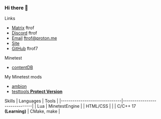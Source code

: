 ### Hi there 👋

Links
- [Matrix](https://app.element.io/#/user/%40ftrof%3Amatrix.org) ftrof
- [Discord](https://discordapp.com/users/1014953725879648346) ftrof
- [Email](mailto:ftrof@proton.me) ftrof@proton.me
- [Site](https://ftrof7.github.io)
- [GitHub](https://github.com/ftrof7) ftrof7

Minetest
- [contentDB](https://content.minetest.net/users/ftrof/)

My Minetest mods
- [ambion](https://github.com/ftrof7/minetest-mod-ambion)
- [testtools **Protect Version**](https://github.com/ftrof7/minetest-mod-testtools)



Skills
| Languages                     | Tools                         |
|-------------------------------|-------------------------------|
| Lua                           | MinetestEngine                |
| HTML/CSS                      |                               |
| C/C++ 17 **(Learning)**       | CMake, make                   | 








<!--
**ftrof7/ftrof7** is a ✨ _special_ ✨ repository because its `README.md` (this file) appears on your GitHub profile.

Here are some ideas to get you started:

- 🔭 I’m currently working on ...
- 🌱 I’m currently learning ...
- 👯 I’m looking to collaborate on ...
- 🤔 I’m looking for help with ...
- 💬 Ask me about ...
- 📫 How to reach me: ...
- 😄 Pronouns: ...
- ⚡ Fun fact: ...
-->

